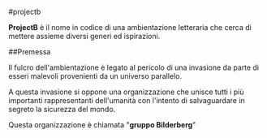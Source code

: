 #projectb


**ProjectB** è il nome in codice di una ambientazione letteraria che cerca di mettere assieme diversi generi ed ispirazioni.

##Premessa

Il fulcro dell'ambientazione è legato al pericolo di una invasione da parte di esseri malevoli provenienti da un universo parallelo.

A questa invasione si oppone una organizzazione che unisce tutti i più importanti rappresentanti dell'umanità con l'intento di salvaguardare in segreto la sicurezza del mondo.

Questa organizzazione è chiamata 
"**gruppo Bilderberg**"
